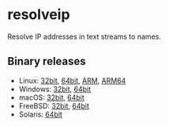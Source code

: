 # resolveip

Resolve IP addresses in text streams to names.

## Binary releases

* Linux: [32bit](https://stuff.heiko-reese.de/resolveip/resolveip_linux_386.tar.gz), [64bit](https://stuff.heiko-reese.de/resolveip/resolveip_linux_amd64.tar.gz), [ARM](https://stuff.heiko-reese.de/resolveip/resolveip_linux_arm.tar.gz), [ARM64](https://stuff.heiko-reese.de/resolveip/resolveip_linux_arm64.tar.gz)
* Windows: [32bit](https://stuff.heiko-reese.de/resolveip/resolveip_windows_386.zip), [64bit](https://stuff.heiko-reese.de/resolveip/resolveip_windows_amd64.zip)
* macOS: [32bit](https://stuff.heiko-reese.de/resolveip/resolveip_darwin_386.tar.gz), [64bit](https://stuff.heiko-reese.de/resolveip/resolveip_darwin_amd64.tar.gz)
* FreeBSD: [32bit](https://stuff.heiko-reese.de/resolveip/resolveip_freebsd_386.tar.gz), [64bit](https://stuff.heiko-reese.de/resolveip/resolveip_freebsd_amd64.tar.gz)
* Solaris: [64bit](https://stuff.heiko-reese.de/resolveip/resolveip_solaris_amd64.tar.bz2)
